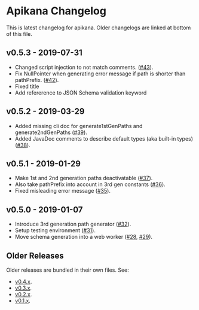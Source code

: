 
# Apikana Changelog

This is latest changelog for apikana. Older changelogs are linked at bottom of
this file.


## v0.5.3 - 2019-07-31

- Changed script injection to not match comments.
  ([#43](https://github.com/swisspush/apikana/issues/43)).
- Fix NullPointer when generating error message if path is shorter than
  pathPrefix.
  ([#42](http://github.com/swisspush/apikana/pull/42)).
- Fixed title
- Add refererence to JSON Schema validation keyword


## v0.5.2 - 2019-03-29

- Added missing cli doc for generate1stGenPaths and generate2ndGenPaths
  ([#39](http://github.com/swisspush/apikana/pull/39)).
- Added JavaDoc comments to describe default types (aka built-in types)
  ([#38](http://github.com/swisspush/apikana/pull/38)).


## v0.5.1 - 2019-01-29

- Make 1st and 2nd generation paths deactivatable
  ([#37](http://github.com/swisspush/apikana/pull/37)).
- Also take pathPrefix into account in 3rd gen constants
  ([#36](http://github.com/swisspush/apikana/pull/36)).
- Fixed misleading error message
  ([#35](http://github.com/swisspush/apikana/pull/35)).


## v0.5.0 - 2019-01-07

- Introduce 3rd generation path generator
  ([#32](https://github.com/swisspush/apikana/pull/32)).
- Setup testing environment
  ([#31](http://github.com/swisspush/apikana/pull/31)).
- Move schema generation into a web worker
  ([#28](http://github.com/swisspush/apikana/issues/28),
  [#29](https://github.com/swisspush/apikana/pull/29)).



## Older Releases

Older releases are bundled in their own files. See:

- [v0.4.x](./changelog-v0.4.x.md).
- [v0.3.x](./changelog-v0.3.x.md).
- [v0.2.x](./changelog-v0.2.x.md).
- [v0.1.x](./changelog-v0.1.x.md).

